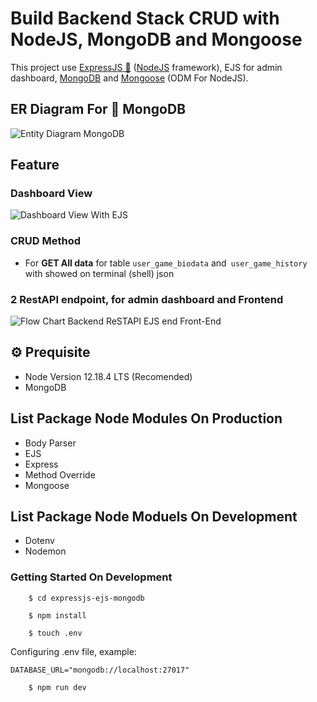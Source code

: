 # Build Backend Stack CRUD with NodeJS, MongoDB and Mongoose

This project use [ExpressJS 🚀](https://expressjs.com) ([NodeJS](https://nodejs.org) framework), EJS for admin dashboard, [MongoDB](https://mongodb.com) and [Mongoose](https://mongoosejs.com/) (ODM For NodeJS).

## ER Diagram For 🌱 MongoDB

![Entity Diagram MongoDB](https://res.cloudinary.com/dsv9w1ey3/image/upload/v1602518877/github-images/Challange_Ch_6_Entity_Diagram_z7jldc.png)

## Feature

### Dashboard View

![Dashboard View With EJS](https://res.cloudinary.com/dsv9w1ey3/image/upload/v1602516872/github-images/dashboard-admin-expressjs-mongodb-ejs_ayox7l.png)

### CRUD Method

- For **GET All data** for table `user_game_biodata` and` user_game_history` with showed on terminal (shell) json

### 2 RestAPI endpoint, for admin dashboard and Frontend

![Flow Chart Backend ReSTAPI EJS end Front-End](https://res.cloudinary.com/dsv9w1ey3/image/upload/v1602142703/github-images/Flow_Chart_Admin_Dashboard_Challenge_Chapter_6_dc01be.png)

## ⚙️ Prequisite

- Node Version 12.18.4 LTS (Recomended)
- MongoDB

## List Package Node Modules On Production

- Body Parser
- EJS
- Express
- Method Override
- Mongoose

## List Package Node Moduels On Development

- Dotenv
- Nodemon

### Getting Started On Development

        $ cd expressjs-ejs-mongodb

        $ npm install

        $ touch .env

Configuring .env file, example:

`DATABASE_URL="mongodb://localhost:27017"`

        $ npm run dev

